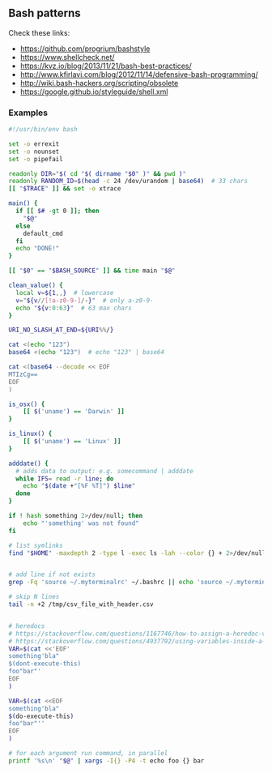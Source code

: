 ## Bash patterns


Check these links:

- https://github.com/progrium/bashstyle
- https://www.shellcheck.net/
- https://kvz.io/blog/2013/11/21/bash-best-practices/
- http://www.kfirlavi.com/blog/2012/11/14/defensive-bash-programming/
- http://wiki.bash-hackers.org/scripting/obsolete
- https://google.github.io/styleguide/shell.xml


### Examples

```bash
#!/usr/bin/env bash

set -o errexit
set -o nounset
set -o pipefail

readonly DIR="$( cd "$( dirname "$0" )" && pwd )"
readonly RANDOM_ID=$(head -c 24 /dev/urandom | base64)  # 33 chars
[[ "$TRACE" ]] && set -o xtrace

main() {
  if [[ $# -gt 0 ]]; then
    "$@"
  else
    default_cmd
  fi
  echo "DONE!"
}

[[ "$0" == "$BASH_SOURCE" ]] && time main "$@"

clean_value() {
  local v=${1,,}  # lowercase
  v="${v//[!a-z0-9-]/-}"  # only a-z0-9-
  echo "${v:0:63}"  # 63 max chars
}

URI_NO_SLASH_AT_END=${URI%%/}

cat <(echo "123")
base64 <(echo "123")  # echo "123" | base64

cat <(base64 --decode << EOF
MTIzCg==
EOF
)

is_osx() {
    [[ $('uname') == 'Darwin' ]]
}

is_linux() {
    [[ $('uname') == 'Linux' ]]
}

adddate() {
  # adds data to output: e.g. somecommand | adddate
  while IFS= read -r line; do
    echo "$(date +"[%F %T]") $line"
  done
}

if ! hash something 2>/dev/null; then
    echo "'something' was not found"
fi

# list symlinks
find "$HOME" -maxdepth 2 -type l -exec ls -lah --color {} + 2>/dev/null | sed -e 's/.* \(.* -> .*\)/\1/'


# add line if not exists
grep -Fq 'source ~/.myterminalrc' ~/.bashrc || echo 'source ~/.myterminalrc' >> ~/.bashrc

# skip N lines
tail -n +2 /tmp/csv_file_with_header.csv


# heredocs
# https://stackoverflow.com/questions/1167746/how-to-assign-a-heredoc-value-to-a-variable-in-bash
# https://stackoverflow.com/questions/4937792/using-variables-inside-a-bash-heredoc
VAR=$(cat <<'EOF'
something'bla"
$(dont-execute-this)
foo"bar"'
EOF
)

VAR=$(cat <<EOF
something'bla"
$(do-execute-this)
foo"bar"''
EOF
)

# for each argument run command, in parallel
printf '%s\n' "$@" | xargs -I{} -P4 -t echo foo {} bar

```
